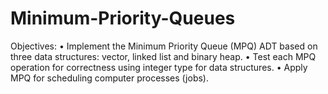 # Minimum-Priority-Queues
Objectives: • Implement the Minimum Priority Queue (MPQ) ADT based on three data structures: vector, linked list and binary heap. • Test each MPQ operation for correctness using integer type for data structures. • Apply MPQ for scheduling computer processes (jobs). 
